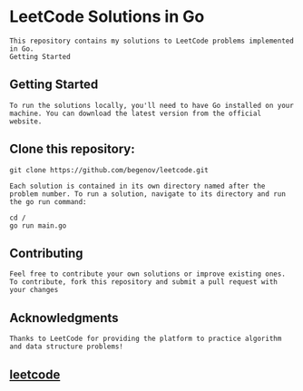 # LeetCode Solutions in Go

    This repository contains my solutions to LeetCode problems implemented in Go.
    Getting Started

## Getting Started

    To run the solutions locally, you'll need to have Go installed on your machine. You can download the latest version from the official website.

## Clone this repository:

```
git clone https://github.com/begenov/leetcode.git
```

    Each solution is contained in its own directory named after the problem number. To run a solution, navigate to its directory and run the go run command:
```
cd /
go run main.go
```

## Contributing

    Feel free to contribute your own solutions or improve existing ones. To contribute, fork this repository and submit a pull request with your changes

## Acknowledgments

    Thanks to LeetCode for providing the platform to practice algorithm and data structure problems!
    
## [leetcode](https://leetcode.com/OrazaliBegenov/)
